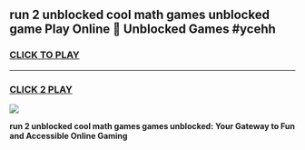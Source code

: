 
## run 2 unblocked cool math games unblocked game Play Online 👋 Unblocked Games #ycehh
<h3>
<a href="https://premium.freeplayer.one?title=run_2_unblocked_cool_math_games&ref=21F">CLICK TO PLAY</a></h3>
<hr>

<h3>
<a href="https://premium.freeplayer.one?title=run_2_unblocked_cool_math_games&ref=21F">CLICK 2 PLAY</a>
  
</h3>

<a href="https://premium.freeplayer.one?title=run_2_unblocked_cool_math_games&ref=21F/"><img src="https://clearcache.store/games.png"></a>


**run 2 unblocked cool math games games unblocked: Your Gateway to Fun and Accessible Online Gaming**
